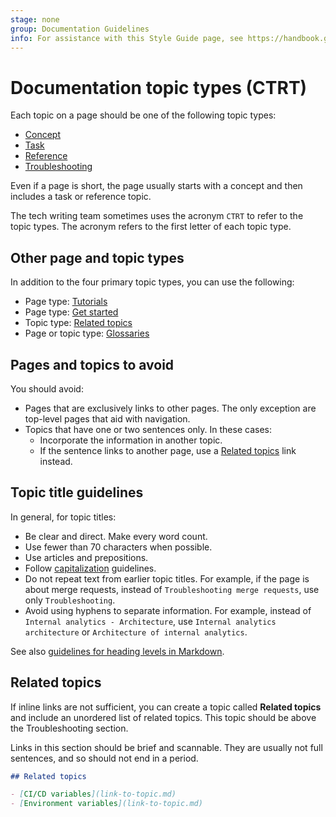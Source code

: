 ```yaml
---
stage: none
group: Documentation Guidelines
info: For assistance with this Style Guide page, see https://handbook.gitlab.com/handbook/product/ux/technical-writing/#assignments-to-other-projects-and-subjects.
---
```


# Documentation topic types (CTRT)

Each topic on a page should be one of the following topic types:

- [Concept](concept.md)
- [Task](task.md)
- [Reference](reference.md)
- [Troubleshooting](troubleshooting.md)

Even if a page is short, the page usually starts with a concept and then
includes a task or reference topic.

The tech writing team sometimes uses the acronym `CTRT` to refer to the topic types.
The acronym refers to the first letter of each topic type.

## Other page and topic types

In addition to the four primary topic types, you can use the following:

- Page type: [Tutorials](tutorial.md)
- Page type: [Get started](get_started.md)
- Topic type: [Related topics](#related-topics)
- Page or topic type: [Glossaries](glossary.md)

## Pages and topics to avoid

You should avoid:

- Pages that are exclusively links to other pages. The only exception are
  top-level pages that aid with navigation.
- Topics that have one or two sentences only. In these cases:
  - Incorporate the information in another topic.
  - If the sentence links to another page, use a [Related topics](#related-topics) link instead.

## Topic title guidelines

In general, for topic titles:

- Be clear and direct. Make every word count.
- Use fewer than 70 characters when possible.
- Use articles and prepositions.
- Follow [capitalization](../styleguide/index.md#topic-titles) guidelines.
- Do not repeat text from earlier topic titles. For example, if the page is about merge requests,
  instead of `Troubleshooting merge requests`, use only `Troubleshooting`.
- Avoid using hyphens to separate information.
  For example, instead of `Internal analytics - Architecture`, use `Internal analytics architecture` or `Architecture of internal analytics`.

See also [guidelines for heading levels in Markdown](../styleguide/index.md#heading-levels-in-markdown).

## Related topics

If inline links are not sufficient, you can create a topic called **Related topics**
and include an unordered list of related topics. This topic should be above the Troubleshooting section.

Links in this section should be brief and scannable. They are usually not
full sentences, and so should not end in a period.

```markdown
## Related topics

- [CI/CD variables](link-to-topic.md)
- [Environment variables](link-to-topic.md)
```
